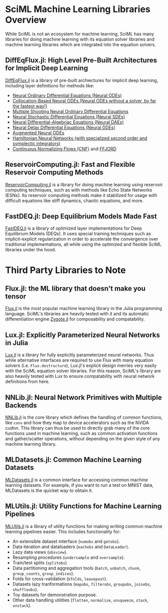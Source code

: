 # SciML Machine Learning Libraries Overview

While SciML is not an ecosystem for machine learning, SciML has many libraries for doing
machine learning with its equation solver libraries and machine learning libraries which
are integrated into the equation solvers.

## DiffEqFlux.jl: High Level Pre-Built Architectures for Implicit Deep Learning

[DiffEqFlux.jl](https://github.com/SciML/DiffEqFlux.jl) is a library of pre-built archiectures
for implicit deep learning, including layer definitions for methods like:

- [Neural Ordinary Differential Equations (Neural ODEs)](https://arxiv.org/abs/1806.07366)
- [Collocation-Based Neural ODEs (Neural ODEs without a solver, by far the fastest way!)](https://www.degruyter.com/document/doi/10.1515/sagmb-2020-0025/html)
- [Multiple Shooting Neural Ordinary Differential Equations](https://arxiv.org/abs/2109.06786)
- [Neural Stochastic Differential Equations (Neural SDEs)](https://arxiv.org/abs/1907.07587)
- [Neural Differential-Algebriac Equations (Neural DAEs)](https://arxiv.org/abs/2001.04385)
- [Neural Delay Differential Equations (Neural DDEs)](https://arxiv.org/abs/2001.04385)
- [Augmented Neural ODEs](https://arxiv.org/abs/1904.01681)
- [Hamiltonian Neural Networks (with specialized second order and symplectic integrators)](https://arxiv.org/abs/1906.01563)
- [Continuous Normalizing Flows (CNF)](https://arxiv.org/abs/1806.07366) and [FFJORD](https://arxiv.org/abs/1810.01367)

## ReservoirComputing.jl: Fast and Flexible Reservoir Computing Methods

[ReservoirComputing.jl](https://github.com/SciML/ReservoirComputing.jl) is a library for
doing machine learning using reservoir computing techniques, such as with methods like Echo
State Networks (ESNs). Its reservoir computing methods make it stabilized for usage with
difficult equations like stiff dynamics, chaotic equations, and more.

## FastDEQ.jl: Deep Equilibrium Models Made Fast

[FastDEQ.jl](https://github.com/SciML/FastDEQ.jl) is a library of optimized layer implementations
for Deep Equilibrium Models (DEQs). It uses special training techniques such as implicit-explicit
regularization in order to accelerate the convergence over traditional implementations, all while
using the optimized and flexible SciML libraries under the hood.

# Third Party Libraries to Note

## Flux.jl: the ML library that doesn't make you tensor

[Flux.jl](https://github.com/FluxML/Flux.jl) is the most popular machine learning library in the
Julia programming language. SciML's libraries are heavily tested with it and its automatic
differentiation engine [Zygote.jl](https://github.com/FluxML/Zygote.jl) for composability and
compatability.

## Lux.jl: Explicitly Parameterized Neural Networks in Julia

[Lux.jl](https://github.com/avik-pal/Lux.jl) is a library for fully explicitly parameterized
neural networks. Thus while alternative interfaces are required to use Flux with many equation
solvers (i.e. `Flux.destructure`), Lux.jl's explicit design merries very easily with the
SciML equation solver libraries. For this reason, SciML's library are also heavily tested with
Lux to ensure compatability with neural network definitions from here.

## NNLib.jl: Neural Network Primitives with Multiple Backends

[NNLib.jl](https://github.com/FluxML/NNlib.jl) is the core library which defines the handling
of common functions, like `conv` and how they map to device accelerators such as the NVIDA
cudnn. This library can thus be used to directly grab many of the core functions used in
machine learning, such as common activation functions and gather/scatter operations, without
depending on the given style of any machine learning library.

## MLDatasets.jl: Common Machine Learning Datasets

[MLDatasets.jl](https://github.com/JuliaML/MLDatasets.jl)  is a common interface for
accessing common machine learning datasets. For example, if you want to run a test on
MNIST data, MLDatasets is the quicket way to obtain it.

## MLUtils.jl: Utility Functions for Machine Learning Pipelines

[MLUtils.jl](https://github.com/JuliaML/MLUtils.jl) is a library of utility functions for
making writing common machine learning pipelines easier. This includes functionality for:

- An extensible dataset interface  (`numobs` and `getobs`).
- Data iteration and dataloaders (`eachobs` and `DataLoader`).
- Lazy data views (`obsview`). 
- Resampling procedures (`undersample` and `oversample`).
- Train/test splits (`splitobs`) 
- Data partitioning and aggregation tools (`batch`, `unbatch`, `chunk`, `group_counts`, `group_indices`).
- Folds for cross-validation (`kfolds`, `leavepout`).
- Datasets lazy tranformations (`mapobs`, `filterobs`, `groupobs`, `joinobs`, `shuffleobs`).
- Toy datasets for demonstration purpose. 
- Other data handling utilities (`flatten`, `normalise`, `unsqueeze`, `stack`, `unstack`).